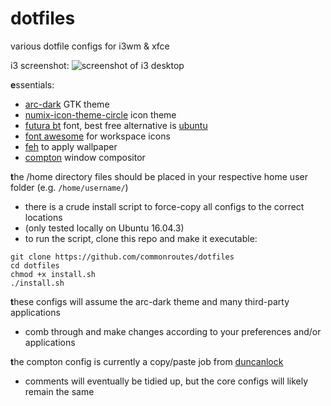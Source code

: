 # dotfiles
various dotfile configs for i3wm &amp; xfce

i3 screenshot:
![screenshot of i3 desktop](https://i.imgur.com/UALXqJy.png)

**e**ssentials:
- [arc-dark](https://github.com/horst3180/Arc-theme) GTK theme
- [numix-icon-theme-circle](https://github.com/numixproject/numix-icon-theme-circle) icon theme
- [futura bt](https://www.fontshop.com/families/futura-bt) font, best free alternative is [ubuntu](http://font.ubuntu.com/)
- [font awesome](http://fontawesome.io/) for workspace icons
- [feh](https://feh.finalrewind.org/) to apply wallpaper
- [compton](https://github.com/chjj/compton) window compositor

**t**he /home directory files should be placed in your respective home user folder (e.g. `/home/username/`)<br>
- there is a crude install script to force-copy all configs to the correct locations
- (only tested locally on Ubuntu 16.04.3)
- to run the script, clone this repo and make it executable:

`git clone https://github.com/commonroutes/dotfiles`<br>
`cd dotfiles`<br>
`chmod +x install.sh`<br>
`./install.sh`

**t**hese configs will assume the arc-dark theme and many third-party applications<br>
- comb through and make changes according to your preferences and/or applications<br>

**t**he compton config is currently a copy/paste job from [duncanlock](http://duncanlock.net/blog/2013/06/07/how-to-switch-to-compton-for-beautiful-tear-free-compositing-in-xfce/)<br>
- comments will eventually be tidied up, but the core configs will likely remain the same

